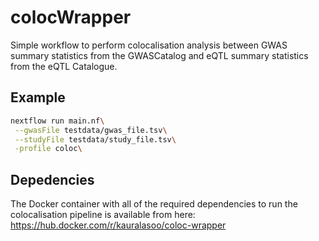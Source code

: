 # colocWrapper
Simple workflow to perform colocalisation analysis between GWAS summary statistics from the GWASCatalog and eQTL summary statistics from the eQTL Catalogue.

## Example
```bash
nextflow run main.nf\
 --gwasFile testdata/gwas_file.tsv\
 --studyFile testdata/study_file.tsv\
 -profile coloc\
```

## Depedencies
The Docker container with all of the required dependencies to run the colocalisation pipeline is available from here:
https://hub.docker.com/r/kauralasoo/coloc-wrapper
